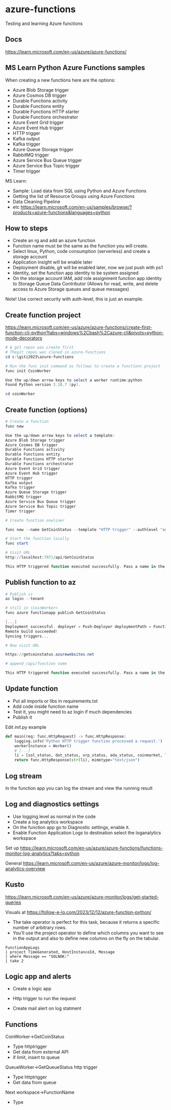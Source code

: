 # azure-functions
Testing and learning Azure functions

## Docs

https://learn.microsoft.com/en-us/azure/azure-functions/

## MS Learn Python Azure Functions samples

When creating a new functions here are the options:

* Azure Blob Storage trigger
* Azure Cosmos DB trigger
* Durable Functions activity
* Durable Functions entity
* Durable Functions HTTP starter
* Durable Functions orchestrator
* Azure Event Grid trigger
* Azure Event Hub trigger
* HTTP trigger
* Kafka output
* Kafka trigger
* Azure Queue Storage trigger
* RabbitMQ trigger
* Azure Service Bus Queue trigger
* Azure Service Bus Topic trigger
* Timer trigger

MS Learn:

* Sample: Load data from SQL using Python and Azure Functions
* Getting the list of Resource Groups using Azure Functions
* Data Cleaning Pipeline
* etc
https://learn.microsoft.com/en-us/samples/browse/?products=azure-functions&languages=python

## How to steps

* Create an rg and add an azure function
* Function name must be the same as the function you will create.
* Select linux, Python, code consumption (serverless) and create a storage account
* Application insight will be enable later
* Deployment disable, git will be enabled later, now we just push with ps1
* Identity, set the function app identity to be system assigned
* On the storage account IAM, add role assignment function app identity to Storage Queue Data Contributor (Allows for read, write, and delete access to Azure Storage queues and queue messages)

Note! Use correct security with auth-level, this is just an example.

## Create function project

https://learn.microsoft.com/en-us/azure/azure-functions/create-first-function-cli-python?tabs=windows%2Cbash%2Cazure-cli&pivots=python-mode-decorators


```ps1
# A git repos was create first
# Thegit repos was cloned in azure-functions
cd c:\giti2023\azure-functions

# Run the func init command as follows to create a functions project
func init CoinWorker

Use the up/down arrow keys to select a worker runtime:python
Found Python version 3.10.7 (py).

cd coinWorker

```
## Create function (options)

```ps1
# Create a function
func new

Use the up/down arrow keys to select a template:
Azure Blob Storage trigger
Azure Cosmos DB trigger
Durable Functions activity
Durable Functions entity
Durable Functions HTTP starter
Durable Functions orchestrator
Azure Event Grid trigger
Azure Event Hub trigger
HTTP trigger
Kafka output
Kafka trigger
Azure Queue Storage trigger
RabbitMQ trigger
Azure Service Bus Queue trigger
Azure Service Bus Topic trigger
Timer trigger

# Create function oneliner

func new --name GetCoinStatus --template "HTTP trigger" --authlevel "anonymous"

# Start the function locally
func start

# Visit URL
http://localhost:7071/api/GetCoinStatus

This HTTP triggered function executed successfully. Pass a name in the query string or in the request body for a personalized response.

```

## Publish function to az

```ps1
# Publish is
az login --tenant

# still in \CoinWorker>
func azure functionapp publish GetCoinStatus

[...]
Deployment successful. deployer = Push-Deployer deploymentPath = Functions App ZipDeploy. Extract zip. Remote build.
Remote build succeeded!
Syncing triggers...

# Now visit URL

https://getcoinstatus.azurewebsites.net

# append /api/function name

This HTTP triggered function executed successfully. Pass a name in the query string or in the request body for a personalized response.


```

## Update function

* Put all imports or libs in requirements.txt
* Add code inside function name
* Test it, you might need to az login if much dependencies
* Publish it

Edit _init_.py example

```py
def main(req: func.HttpRequest) -> func.HttpResponse:
    logging.info('Python HTTP trigger function processed a request.')
    workerInstance = Worker()
    # [...]
    li = [sol_status, dot_status, xrp_status, ada_status, coinmarket, length_of_queue]
    return func.HttpResponse(str(li), mimetype="text/json")

```


## Log stream

In the function app you can log the stream and view the running result

## Log and diagnostics settings

* Use logging.level as normal in the code
* Create a log analytics workspace
* On the function app go to Diagnostic settings, enable it.
* Enable Function Application Logs to destination select the loganalytics workspace


Set up https://learn.microsoft.com/en-us/azure/azure-functions/functions-monitor-log-analytics?tabs=python

General https://learn.microsoft.com/en-us/azure/azure-monitor/logs/log-analytics-overview


## Kusto

https://learn.microsoft.com/en-us/azure/azure-monitor/logs/get-started-queries

Visuals at https://follow-e-lo.com/2023/12/12/azure-function-python/

* The take operator is perfect for this task, because it returns a specific number of arbitrary rows.
* You’ll use the project operator to define which columns you want to see in the output and also to define new columns on the fly on the tabular.

```kusto
FunctionAppLogs
| project TimeGenerated, HostInstanceId, Message
| where Message == "SOLNOK:"
| take 2
```

## Logic app and alerts

* Create a logic app
* Http trigger to run the request

* Create mail alert on log statment

## Functions

CoinWorker->GetCoinStatus 
* Type httptrigger
* Get data from external API
* if limit, insert to queue

QueueWorker->GetQueueStatus http trigger
* Type httptrigger
* Get data from queue

Next workspace->FunctionName
* Type